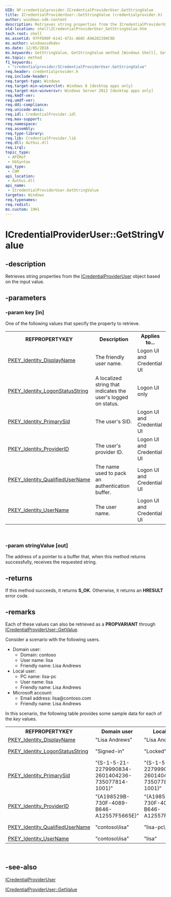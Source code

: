 ```yaml
---
UID: NF:credentialprovider.ICredentialProviderUser.GetStringValue
title: ICredentialProviderUser::GetStringValue (credentialprovider.h)
author: windows-sdk-content
description: Retrieves string properties from the ICredentialProviderUser object based on the input value.
old-location: shell\ICredentialProviderUser_GetStringValue.htm
tech.root: shell
ms.assetid: 97FFD00F-6141-472c-A60C-A9A282190C9D
ms.author: windowssdkdev
ms.date: 12/05/2018
ms.keywords: GetStringValue, GetStringValue method [Windows Shell], GetStringValue method [Windows Shell],ICredentialProviderUser interface, ICredentialProviderUser interface [Windows Shell],GetStringValue method, ICredentialProviderUser.GetStringValue, ICredentialProviderUser::GetStringValue, credentialprovider/ICredentialProviderUser::GetStringValue, shell.ICredentialProviderUser_GetStringValue
ms.topic: method
f1_keywords: 
 - "credentialprovider/ICredentialProviderUser.GetStringValue"
req.header: credentialprovider.h
req.include-header: 
req.target-type: Windows
req.target-min-winverclnt: Windows 8 [desktop apps only]
req.target-min-winversvr: Windows Server 2012 [desktop apps only]
req.kmdf-ver: 
req.umdf-ver: 
req.ddi-compliance: 
req.unicode-ansi: 
req.idl: CredentialProvider.idl
req.max-support: 
req.namespace: 
req.assembly: 
req.type-library: 
req.lib: CredentialProvider.lib
req.dll: Authui.dll
req.irql: 
topic_type:
 - APIRef
 - kbSyntax
api_type:
 - COM
api_location:
 - Authui.dll
api_name:
 - ICredentialProviderUser.GetStringValue
targetos: Windows
req.typenames: 
req.redist: 
ms.custom: 19H1
---
```


# ICredentialProviderUser::GetStringValue


## -description


Retrieves string properties from the <a href="https://docs.microsoft.com/windows/desktop/api/credentialprovider/nn-credentialprovider-icredentialprovideruser">ICredentialProviderUser</a> object based on the input value.


## -parameters




### -param key [in]

One of the following values that specify the property to retrieve.
                    
                        

<table>
<tr>
<th>REFPROPERTYKEY</th>
<th>Description</th>
<th>Applies to...</th>
</tr>
<tr>
<td>
<a href="https://docs.microsoft.com/windows/desktop/properties/props-system-identity-displayname">PKEY_Identity_DisplayName</a>
</td>
<td>The friendly user name.</td>
<td>Logon UI and Credential UI</td>
</tr>
<tr>
<td>
<a href="https://docs.microsoft.com/windows/desktop/properties/props-system-identity-logonstatusstring">PKEY_Identity_LogonStatusString</a>
</td>
<td>A localized string that indicates the user's logged on status.</td>
<td>Logon UI only</td>
</tr>
<tr>
<td>
<a href="https://docs.microsoft.com/windows/desktop/properties/props-system-identity-primarysid">PKEY_Identity_PrimarySid</a>
</td>
<td>The user's SID.</td>
<td>Logon UI and Credential UI</td>
</tr>
<tr>
<td>
<a href="https://docs.microsoft.com/windows/desktop/properties/props-system-identity-providerid">PKEY_Identity_ProviderID</a>
</td>
<td>The user's provider ID.</td>
<td>Logon UI and Credential UI</td>
</tr>
<tr>
<td>
<a href="https://docs.microsoft.com/windows/desktop/properties/props-system-identity-qualifiedusername">PKEY_Identity_QualifiedUserName</a>
</td>
<td>The name used to pack an authentication buffer.</td>
<td>Logon UI and Credential UI</td>
</tr>
<tr>
<td>
<a href="https://docs.microsoft.com/windows/desktop/properties/props-system-identity-username">PKEY_Identity_UserName</a>
</td>
<td>The user name.</td>
<td>Logon UI and Credential UI</td>
</tr>
</table>
 


### -param stringValue [out]

The address of a pointer to a buffer that, when this method returns successfully, receives the requested string.


## -returns



If this method succeeds, it returns <b xmlns:loc="http://microsoft.com/wdcml/l10n">S_OK</b>. Otherwise, it returns an <b xmlns:loc="http://microsoft.com/wdcml/l10n">HRESULT</b> error code.




## -remarks



Each of these values can also be retrieved as a <b>PROPVARIANT</b> through <a href="https://docs.microsoft.com/windows/desktop/api/credentialprovider/nf-credentialprovider-icredentialprovideruser-getvalue">ICredentialProviderUser::GetValue</a>.

Consider a scenario with the following users.

<ul>
<li>Domain user:<ul>
<li>Domain: contoso</li>
<li>User name: lisa</li>
<li>Friendly name: Lisa Andrews</li>
</ul>
</li>
<li>Local user:<ul>
<li>PC name: lisa-pc</li>
<li>User name: lisa</li>
<li>Friendly name: Lisa Andrews</li>
</ul>
</li>
<li>Microsoft account:<ul>
<li>Email address: lisa@contoso.com</li>
<li>Friendly name: Lisa Andrews</li>
</ul>
</li>
</ul>
In this scenario, the following table provides some sample data for each of the <i>key</i> values.

<table>
<tr>
<th>REFPROPERTYKEY</th>
<th>Domain user</th>
<th>Local user</th>
<th>Microsoft account</th>
</tr>
<tr>
<td>
<a href="https://docs.microsoft.com/windows/desktop/properties/props-system-identity-displayname">PKEY_Identity_DisplayName</a>
</td>
<td>"Lisa Andrews"</td>
<td>"Lisa Andrews"</td>
<td>"Lisa Andrews"</td>
</tr>
<tr>
<td>
<a href="https://docs.microsoft.com/windows/desktop/properties/props-system-identity-logonstatusstring">PKEY_Identity_LogonStatusString</a>
</td>
<td>"Signed-in"</td>
<td>"Locked"</td>
<td>"Remotely signed in from lisa-pc"</td>
</tr>
<tr>
<td>
<a href="https://docs.microsoft.com/windows/desktop/properties/props-system-identity-primarysid">PKEY_Identity_PrimarySid</a>
</td>
<td>"{S-1-5-21-2279990834-2601404236-735077814-1001}"</td>
<td>"{S-1-5-21-2279990834-2601404236-735077814-1001}"</td>
<td>"{S-1-5-21-2279990834-2601404236-735077814-1001}"</td>
</tr>
<tr>
<td>
<a href="https://docs.microsoft.com/windows/desktop/properties/props-system-identity-providerid">PKEY_Identity_ProviderID</a>
</td>
<td>"{A198529B-730F-4089-B646-A12557F5665E}"</td>
<td>"{A198529B-730F-4089-B646-A12557F5665E}"</td>
<td>Not pre-defined</td>
</tr>
<tr>
<td>
<a href="https://docs.microsoft.com/windows/desktop/properties/props-system-identity-qualifiedusername">PKEY_Identity_QualifiedUserName</a>
</td>
<td>"contoso\lisa"</td>
<td>"lisa-pc\lisa"</td>
<td>"&lt;account provider name&gt;\lisa@contoso.com"</td>
</tr>
<tr>
<td>
<a href="https://docs.microsoft.com/windows/desktop/properties/props-system-identity-username">PKEY_Identity_UserName</a>
</td>
<td>"contoso\lisa"</td>
<td>"lisa"</td>
<td>"lisa@contoso.com"</td>
</tr>
</table>
 




## -see-also




<a href="https://docs.microsoft.com/windows/desktop/api/credentialprovider/nn-credentialprovider-icredentialprovideruser">ICredentialProviderUser</a>



<a href="https://docs.microsoft.com/windows/desktop/api/credentialprovider/nf-credentialprovider-icredentialprovideruser-getvalue">ICredentialProviderUser::GetValue</a>
 

 

